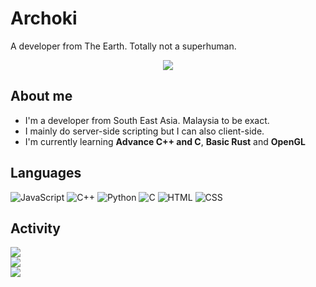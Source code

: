 # Archoki
A developer from The Earth. Totally not a superhuman.

<p align="center">
  <a title="archoki's profile visits" href="https://komarev.com/ghpvc/?username=archoki&style=flat-square"><img src="https://komarev.com/ghpvc/?username=archoki&style=flat-square"></a>
</p>

## About me
* I'm a developer from South East Asia. Malaysia to be exact.
* I mainly do server-side scripting but I can also client-side.
* I'm currently learning **Advance C++ and C**, **Basic Rust** and **OpenGL**

## Languages
![JavaScript](https://cdn.jsdelivr.net/npm/@programming-languages-logos/javascript@0.0.0/javascript_32x32.png)
![C++](https://cdn.jsdelivr.net/npm/@programming-languages-logos/cpp@0.0.2/cpp_32x32.png)
![Python](https://cdn.jsdelivr.net/npm/@programming-languages-logos/python@0.0.0/python_32x32.png)
![C](https://cdn.jsdelivr.net/npm/@programming-languages-logos/c@0.0.3/c_32x32.png)
![HTML](https://cdn.jsdelivr.net/npm/@programming-languages-logos/html@0.0.1/html_32x32.png)
![CSS](https://cdn.jsdelivr.net/npm/@programming-languages-logos/css@0.0.1/css_32x32.png)

## Activity
![](https://github-readme-stats.vercel.app/api?username=archoki&show_icons=true&theme=highcontrast&hide_border=true)\
![](https://github-readme-stats.vercel.app/api/top-langs/?username=archoki&theme=highcontrast&hide_border=true&layout=compact&langs_count=10)\
![](https://github-readme-stats.vercel.app/api/wakatime?username=username&theme=highcontrast&layout=compact)